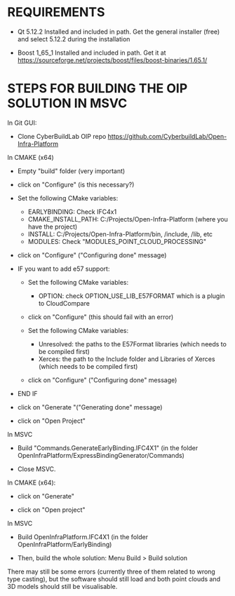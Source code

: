 # REQUIREMENTS

- Qt 5.12.2 Installed and included in path. Get the general installer (free) and select 5.12.2 during the installation 

- Boost 1_65_1 Installed and included in path. Get it at https://sourceforge.net/projects/boost/files/boost-binaries/1.65.1/



# STEPS FOR BUILDING THE OIP SOLUTION IN MSVC

In Git GUI:

- Clone CyberBuildLab OIP repo https://github.com/CyberbuildLab/Open-Infra-Platform


In CMAKE (x64)

- Empty "build" folder (very important)

- click on "Configure" (is this necessary?)

- Set the following CMake variables:
	- EARLYBINDING: Check IFC4x1
	- CMAKE_INSTALL_PATH: C:/Projects/Open-Infra-Platform (where you have the project)
	- INSTALL: C:/Projects/Open-Infra-Platform/bin, /include, /lib, etc
	- MODULES: Check "MODULES_POINT_CLOUD_PROCESSING"
	
- click on "Configure" ("Configuring done" message)

- IF you want to add e57 support: 

	- Set the following CMake variables:
		- OPTION: check OPTION_USE_LIB_E57FORMAT which is a plugin to CloudCompare
		
	- click on "Configure" (this should fail with an error)

	- Set the following CMake variables:
		- Unresolved: the paths to the E57Format libraries (which needs to be compiled first)
		- Xerces: the path to the Include folder and Libraries of Xerces (which needs to be compiled first)

	- click on "Configure" ("Configuring done" message)

- END IF

- click on "Generate "("Generating done" message)

- click on "Open Project"


In MSVC

- Build "Commands.GenerateEarlyBinding.IFC4X1" (in the folder OpenInfraPlatform/ExpressBindingGenerator/Commands)

- Close MSVC. 


In CMAKE (x64):

- click on "Generate"

- click on "Open project"


In MSVC

- Build OpenInfraPlatform.IFC4X1 (in the folder OpenInfraPlatform/EarlyBinding)

- Then, build the whole solution: Menu Build > Build solution

There may still be some errors (currently three of them related to wrong type casting), but the software should still load and both point clouds and 3D models should still be visualisable.



